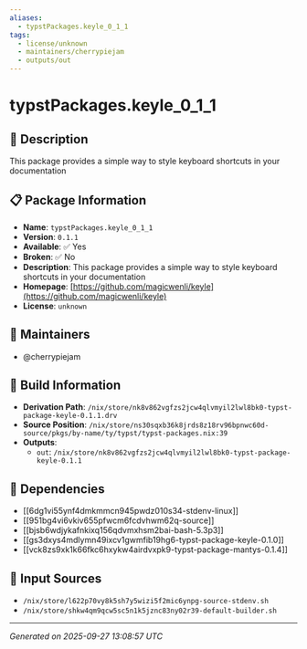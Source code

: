 ```yaml
---
aliases:
  - typstPackages.keyle_0_1_1
tags:
  - license/unknown
  - maintainers/cherrypiejam
  - outputs/out
---
```


# typstPackages.keyle_0_1_1

## 📝 Description

This package provides a simple way to style keyboard shortcuts in your documentation

## 📋 Package Information

- **Name**: `typstPackages.keyle_0_1_1`
- **Version**: `0.1.1`
- **Available**: ✅ Yes
- **Broken**: ✅ No
- **Description**: This package provides a simple way to style keyboard shortcuts in your documentation
- **Homepage**: [https://github.com/magicwenli/keyle](https://github.com/magicwenli/keyle)
- **License**: `unknown`
## 👥 Maintainers

- @cherrypiejam


## 🔧 Build Information

- **Derivation Path**: `/nix/store/nk8v862vgfzs2jcw4qlvmyil2lwl8bk0-typst-package-keyle-0.1.1.drv`
- **Source Position**: `/nix/store/ns30sqxb36k8jrds8z18rv96bpnwc60d-source/pkgs/by-name/ty/typst/typst-packages.nix:39`
- **Outputs**:
  - `out`:  `/nix/store/nk8v862vgfzs2jcw4qlvmyil2lwl8bk0-typst-package-keyle-0.1.1`

## 🔗 Dependencies

- [[6dg1vi55ynf4dmkmmcn945pwdz010s34-stdenv-linux]]
- [[951bg4vi6vkiv655pfwcm6fcdvhwm62q-source]]
- [[bjsb6wdjykafnkixq156qdvmxhsm2bai-bash-5.3p3]]
- [[gs3dxys4mdlymn49ixcv1gwmfib19hg6-typst-package-keyle-0.1.0]]
- [[vck8zs9xk1k66fkc6hxykw4airdvxpk9-typst-package-mantys-0.1.4]]

## 📁 Input Sources

- `/nix/store/l622p70vy8k5sh7y5wizi5f2mic6ynpg-source-stdenv.sh`
- `/nix/store/shkw4qm9qcw5sc5n1k5jznc83ny02r39-default-builder.sh`

---
*Generated on 2025-09-27 13:08:57 UTC*
